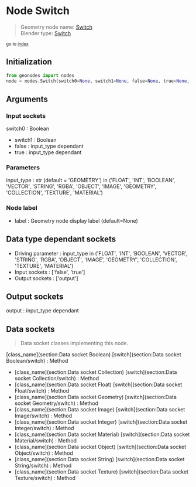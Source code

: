 
# Node Switch

> Geometry node name: [Switch](https://docs.blender.org/manual/en/latest/modeling/geometry_nodes/material/switch.html)<br>
  Blender type: [Switch](https://docs.blender.org/api/current/bpy.types.GeometryNodeSwitch.html)
  
<sub>go to [index](/docs/index.md)</sub>

## Initialization

```python
from geonodes import nodes
node = nodes.Switch(switch0=None, switch1=None, false=None, true=None, input_type='GEOMETRY', label=None)
```



## Arguments


### Input sockets

switch0 : Boolean
- switch1 : Boolean
- false : input_type dependant
- true : input_type dependant

### Parameters

input_type : str (default = 'GEOMETRY') in ('FLOAT', 'INT', 'BOOLEAN', 'VECTOR', 'STRING', 'RGBA', 'OBJECT', 'IMAGE', 'GEOMETRY', 'COLLECTION', 'TEXTURE', 'MATERIAL')

### Node label

- label : Geometry node display label (default=None)

## Data type dependant sockets

- Driving parameter : input_type in ('FLOAT', 'INT', 'BOOLEAN', 'VECTOR', 'STRING', 'RGBA', 'OBJECT', 'IMAGE', 'GEOMETRY', 'COLLECTION', 'TEXTURE', 'MATERIAL')
- Input sockets  : ['false', 'true']
- Output sockets : ['output']   
  
  

## Output sockets

output : input_type dependant

## Data sockets

> Data socket classes implementing this node.
  
[class_name](section:Data socket Boolean) [switch](section:Data socket Boolean/switch) : Method
- [class_name](section:Data socket Collection) [switch](section:Data socket Collection/switch) : Method
- [class_name](section:Data socket Float) [switch](section:Data socket Float/switch) : Method
- [class_name](section:Data socket Geometry) [switch](section:Data socket Geometry/switch) : Method
- [class_name](section:Data socket Image) [switch](section:Data socket Image/switch) : Method
- [class_name](section:Data socket Integer) [switch](section:Data socket Integer/switch) : Method
- [class_name](section:Data socket Material) [switch](section:Data socket Material/switch) : Method
- [class_name](section:Data socket Object) [switch](section:Data socket Object/switch) : Method
- [class_name](section:Data socket String) [switch](section:Data socket String/switch) : Method
- [class_name](section:Data socket Texture) [switch](section:Data socket Texture/switch) : Method
  
